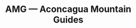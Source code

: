 ---
title: "AMG — Aconcagua Mountain Guides"
url: /godoy-cruz/amg-aconcagua-mountain-guides/
shop: agencia de viajes
---